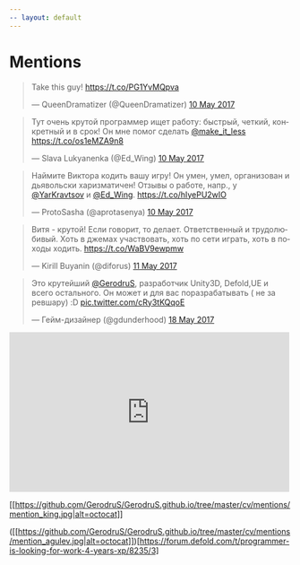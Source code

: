 ```yaml
---
-- layout: default
---
```


# [](#mentions)Mentions

<blockquote class="twitter-tweet" data-lang="en-gb"><p lang="en" dir="ltr">Take this guy! <a href="https://t.co/PG1YvMQpva">https://t.co/PG1YvMQpva</a></p>&mdash; QueenDramatizer (@QueenDramatizer) <a href="https://twitter.com/QueenDramatizer/status/862328359870758914">10 May 2017</a></blockquote>
<script async src="//platform.twitter.com/widgets.js" charset="utf-8"></script>

<blockquote class="twitter-tweet" data-lang="en-gb"><p lang="ru" dir="ltr">Тут очень крутой программер ищет работу: быстрый, четкий, конкретный и в срок! Он мне помог сделать <a href="https://twitter.com/make_it_less">@make_it_less</a> <a href="https://t.co/os1eMZA9n8">https://t.co/os1eMZA9n8</a></p>&mdash; Slava Lukyanenka (@Ed_Wing) <a href="https://twitter.com/Ed_Wing/status/862333623017631744">10 May 2017</a></blockquote>
<script async src="//platform.twitter.com/widgets.js" charset="utf-8"></script>

<blockquote class="twitter-tweet" data-lang="en-gb"><p lang="ru" dir="ltr">Наймите Виктора кодить вашу игру! Он умен, умел, организован и дьявольски харизматичен! Отзывы о работе, напр., у <a href="https://twitter.com/YarKravtsov">@YarKravtsov</a> и <a href="https://twitter.com/Ed_Wing">@Ed_Wing</a>. <a href="https://t.co/hIyePU2wIO">https://t.co/hIyePU2wIO</a></p>&mdash; ProtoSasha (@aprotasenya) <a href="https://twitter.com/aprotasenya/status/862354036854583296">10 May 2017</a></blockquote>
<script async src="//platform.twitter.com/widgets.js" charset="utf-8"></script>

<blockquote class="twitter-tweet" data-lang="en-gb"><p lang="ru" dir="ltr">Витя - крутой! Если говорит, то делает. Ответственный и трудолюбивый. Хоть в джемах участвовать, хоть по сети играть, хоть в походы ходить. <a href="https://t.co/WaBV9ewpmw">https://t.co/WaBV9ewpmw</a></p>&mdash; Kirill Buyanin (@diforus) <a href="https://twitter.com/diforus/status/862474467007635456">11 May 2017</a></blockquote>
<script async src="//platform.twitter.com/widgets.js" charset="utf-8"></script>

<blockquote class="twitter-tweet" data-lang="en-gb"><p lang="ru" dir="ltr">Это крутейший <a href="https://twitter.com/GerodruS">@GerodruS</a>, разработчик Unity3D, Defold,UE и всего остального. Он может и для вас поразрабатывать ( не за ревшару) :D <a href="https://t.co/cRy3tKQqoE">pic.twitter.com/cRy3tKQqoE</a></p>&mdash; Гейм-дизайнер (@gdunderhood) <a href="https://twitter.com/gdunderhood/status/865128060328308737">18 May 2017</a></blockquote>
<script async src="//platform.twitter.com/widgets.js" charset="utf-8"></script>

<iframe src="https://www.facebook.com/plugins/post.php?href=https%3A%2F%2Fwww.facebook.com%2Fyaroslav.kravtsov%2Fposts%2F10155365752422853&width=500" width="500" height="285" style="border:none;overflow:hidden" scrolling="no" frameborder="0" allowTransparency="true"></iframe>

[[https://github.com/GerodruS/GerodruS.github.io/tree/master/cv/mentions/mention_king.jpg|alt=octocat]]

([[https://github.com/GerodruS/GerodruS.github.io/tree/master/cv/mentions/mention_agulev.jpg|alt=octocat]])[https://forum.defold.com/t/programmer-is-looking-for-work-4-years-xp/8235/3]
